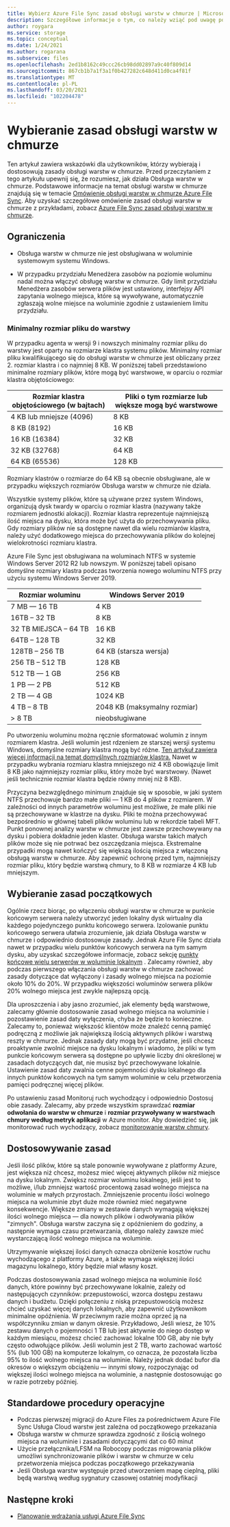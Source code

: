 ```yaml
---
title: Wybierz Azure File Sync zasad obsługi warstw w chmurze | Microsoft Docs
description: Szczegółowe informacje o tym, co należy wziąć pod uwagę podczas wybierania Azure File Sync zasad obsługi warstw w chmurze.
author: roygara
ms.service: storage
ms.topic: conceptual
ms.date: 1/24/2021
ms.author: rogarana
ms.subservice: files
ms.openlocfilehash: 2ed1b8162c49ccc26cb98dd02897a9c40f809d14
ms.sourcegitcommit: 867cb1b7a1f3a1f0b427282c648d411d0ca4f81f
ms.translationtype: MT
ms.contentlocale: pl-PL
ms.lasthandoff: 03/20/2021
ms.locfileid: "102204478"
---
```

# <a name="choose-cloud-tiering-policies"></a>Wybieranie zasad obsługi warstw w chmurze

Ten artykuł zawiera wskazówki dla użytkowników, którzy wybierają i dostosowują zasady obsługi warstw w chmurze. Przed przeczytaniem z tego artykułu upewnij się, że rozumiesz, jak działa Obsługa warstw w chmurze. Podstawowe informacje na temat obsługi warstw w chmurze znajdują się w temacie [Omówienie obsługi warstw w chmurze Azure File Sync](storage-sync-cloud-tiering-overview.md). Aby uzyskać szczegółowe omówienie zasad obsługi warstw w chmurze z przykładami, zobacz [Azure File Sync zasad obsługi warstw w chmurze](storage-sync-cloud-tiering-policy.md).

## <a name="limitations"></a>Ograniczenia
- Obsługa warstw w chmurze nie jest obsługiwana w woluminie systemowym systemu Windows.

- W przypadku przydziału Menedżera zasobów na poziomie woluminu nadal można włączyć obsługę warstw w chmurze. Gdy limit przydziału Menedżera zasobów serwera plików jest ustawiony, interfejsy API zapytania wolnego miejsca, które są wywoływane, automatycznie zgłaszają wolne miejsce na woluminie zgodnie z ustawieniem limitu przydziału. 

### <a name="minimum-file-size-for-a-file-to-tier"></a>Minimalny rozmiar pliku do warstwy

W przypadku agenta w wersji 9 i nowszych minimalny rozmiar pliku do warstwy jest oparty na rozmiarze klastra systemu plików. Minimalny rozmiar pliku kwalifikującego się do obsługi warstw w chmurze jest obliczany przez 2. rozmiar klastra i co najmniej 8 KB. W poniższej tabeli przedstawiono minimalne rozmiary plików, które mogą być warstwowe, w oparciu o rozmiar klastra objętościowego:

|Rozmiar klastra objętościowego (w bajtach) |Pliki o tym rozmiarze lub większe mogą być warstwowe  |
|----------------------------|---------|
|4 KB lub mniejsze (4096)      | 8 KB    |
|8 KB (8192)                 | 16 KB   |
|16 KB (16384)               | 32 KB   |
|32 KB (32768)               | 64 KB   |
|64 KB (65536)    | 128 KB  |

Rozmiary klastrów o rozmiarze do 64 KB są obecnie obsługiwane, ale w przypadku większych rozmiarów Obsługa warstw w chmurze nie działa.

Wszystkie systemy plików, które są używane przez system Windows, organizują dysk twardy w oparciu o rozmiar klastra (nazywany także rozmiarem jednostki alokacji). Rozmiar klastra reprezentuje najmniejszą ilość miejsca na dysku, która może być użyta do przechowywania pliku. Gdy rozmiary plików nie są dostępne nawet dla wielu rozmiarów klastra, należy użyć dodatkowego miejsca do przechowywania plików do kolejnej wielokrotności rozmiaru klastra.

Azure File Sync jest obsługiwana na woluminach NTFS w systemie Windows Server 2012 R2 lub nowszym. W poniższej tabeli opisano domyślne rozmiary klastra podczas tworzenia nowego woluminu NTFS przy użyciu systemu Windows Server 2019.

|Rozmiar woluminu    |Windows Server 2019             |
|---------------|--------------------------------|
|7 MB — 16 TB   | 4 KB                |
|16TB – 32 TB   | 8 KB                |
|32 TB MIEJSCA – 64 TB   | 16 KB               |
|64TB – 128 TB  | 32 KB               |
|128TB – 256 TB | 64 KB (starsza wersja) |
|256 TB – 512 TB| 128 KB              |
|512 TB — 1 GB  | 256 KB              |
|1 PB — 2 PB    | 512 KB              |
|2 TB — 4 GB    | 1024 KB             |
|4 TB – 8 TB    | 2048 KB (maksymalny rozmiar)  |
|> 8 TB         | nieobsługiwane       |

Po utworzeniu woluminu można ręcznie sformatować wolumin z innym rozmiarem klastra. Jeśli wolumin jest rdzeniem ze starszej wersji systemu Windows, domyślne rozmiary klastra mogą być różne. [Ten artykuł zawiera więcej informacji na temat domyślnych rozmiarów klastra.](https://support.microsoft.com/help/140365/default-cluster-size-for-ntfs-fat-and-exfat) Nawet w przypadku wybrania rozmiaru klastra mniejszego niż 4 KB obowiązuje limit 8 KB jako najmniejszy rozmiar pliku, który może być warstwowy. (Nawet jeśli technicznie rozmiar klastra będzie równy mniej niż 8 KB).

Przyczyna bezwzględnego minimum znajduje się w sposobie, w jaki system NTFS przechowuje bardzo małe pliki — 1 KB do 4 plików z rozmiarem. W zależności od innych parametrów woluminu jest możliwe, że małe pliki nie są przechowywane w klastrze na dysku. Pliki te można przechowywać bezpośrednio w głównej tabeli plików woluminu lub w rekordzie tabeli MFT. Punkt ponownej analizy warstw w chmurze jest zawsze przechowywany na dysku i pobiera dokładnie jeden klaster. Obsługa warstw takich małych plików może się nie potrwać bez oszczędzania miejsca. Ekstremalne przypadki mogą nawet kończyć się większą ilością miejsca z włączoną obsługą warstw w chmurze. Aby zapewnić ochronę przed tym, najmniejszy rozmiar pliku, który będzie warstwą chmury, to 8 KB w rozmiarze 4 KB lub mniejszym. 

## <a name="selecting-your-initial-policies"></a>Wybieranie zasad początkowych

Ogólnie rzecz biorąc, po włączeniu obsługi warstw w chmurze w punkcie końcowym serwera należy utworzyć jeden lokalny dysk wirtualny dla każdego pojedynczego punktu końcowego serwera. Izolowanie punktu końcowego serwera ułatwia zrozumienie, jak działa Obsługa warstw w chmurze i odpowiednio dostosowuje zasady. Jednak Azure File Sync działa nawet w przypadku wielu punktów końcowych serwera na tym samym dysku, aby uzyskać szczegółowe informacje, zobacz sekcję [punkty końcowe wielu serwerów w woluminie lokalnym](storage-sync-cloud-tiering-policy.md#multiple-server-endpoints-on-a-local-volume) . Zalecamy również, aby podczas pierwszego włączania obsługi warstw w chmurze zachować zasady dotyczące dat wyłączony i zasady wolnego miejsca na poziomie około 10% do 20%. W przypadku większości woluminów serwera plików 20% wolnego miejsca jest zwykle najlepszą opcją.

Dla uproszczenia i aby jasno zrozumieć, jak elementy będą warstwowe, zalecamy głównie dostosowanie zasad wolnego miejsca na woluminie i pozostawienie zasad daty wyłączenia, chyba że będzie to konieczne. Zalecamy to, ponieważ większość klientów może znaleźć cenną pamięć podręczną z możliwie jak największą ilością aktywnych plików i warstwą reszty w chmurze. Jednak zasady daty mogą być przydatne, jeśli chcesz proaktywnie zwolnić miejsce na dysku lokalnym i wiadomo, że pliki w tym punkcie końcowym serwera są dostępne po upływie liczby dni określonej w zasadach dotyczących dat, nie musisz być przechowywane lokalnie. Ustawienie zasad daty zwalnia cenne pojemności dysku lokalnego dla innych punktów końcowych na tym samym woluminie w celu przetworzenia pamięci podręcznej więcej plików.

Po ustawieniu zasad Monitoruj ruch wychodzący i odpowiednio Dostosuj obie zasady. Zalecamy, aby przede wszystkim sprawdzać **rozmiar odwołania do warstw w chmurze** i **rozmiar przywoływany w warstwach chmury według metryk aplikacji** w Azure monitor. Aby dowiedzieć się, jak monitorować ruch wychodzący, zobacz [monitorowanie warstw chmury](storage-sync-monitor-cloud-tiering.md).

## <a name="adjusting-your-policies"></a>Dostosowywanie zasad

Jeśli ilość plików, które są stale ponownie wywoływane z platformy Azure, jest większa niż chcesz, możesz mieć więcej aktywnych plików niż miejsce na dysku lokalnym. Zwiększ rozmiar woluminu lokalnego, jeśli jest to możliwe, i/lub zmniejsz wartość procentową zasad wolnego miejsca na woluminie w małych przyrostach. Zmniejszenie procentu ilości wolnego miejsca na woluminie zbyt duże może również mieć negatywne konsekwencje. Większe zmiany w zestawie danych wymagają większej ilości wolnego miejsca — dla nowych plików i odwoływania plików "zimnych". Obsługa warstw zaczyna się z opóźnieniem do godziny, a następnie wymaga czasu przetwarzania, dlatego należy zawsze mieć wystarczającą ilość wolnego miejsca na woluminie.

Utrzymywanie większej ilości danych oznacza obniżenie kosztów ruchu wychodzącego z platformy Azure, a także wymaga większej ilości magazynu lokalnego, który będzie miał własny koszt. 

Podczas dostosowywania zasad wolnego miejsca na woluminie ilość danych, które powinny być przechowywane lokalnie, zależy od następujących czynników: przepustowości, wzorca dostępu zestawu danych i budżetu. Dzięki połączeniu z niską przepustowością możesz chcieć uzyskać więcej danych lokalnych, aby zapewnić użytkownikom minimalne opóźnienia. W przeciwnym razie można oprzeć ją na współczynniku zmian w danym okresie. Przykładowo, Jeśli wiesz, że 10% zestawu danych o pojemności 1 TB lub jest aktywnie do niego dostęp w każdym miesiącu, możesz chcieć zachować lokalne 100 GB, aby nie były często odwołujące plików. Jeśli wolumin jest 2 TB, warto zachować wartość 5% (lub 100 GB) na komputerze lokalnym, co oznacza, że pozostała liczba 95% to ilość wolnego miejsca na woluminie. Należy jednak dodać bufor dla okresów o większym obciążeniu — innymi słowy, rozpoczynając od większej ilości wolnego miejsca na woluminie, a następnie dostosowując go w razie potrzeby później.

## <a name="standard-operating-procedures"></a>Standardowe procedury operacyjne

- Podczas pierwszej migracji do Azure Files za pośrednictwem Azure File Sync Usługa Cloud warstw jest zależna od początkowego przekazania
- Obsługa warstw w chmurze sprawdza zgodność z ilością wolnego miejsca na woluminie i zasadami dotyczącymi dat co 60 minut
- Użycie przełącznika/LFSM na Robocopy podczas migrowania plików umożliwi synchronizowanie plików i warstw w chmurze w celu przetworzenia miejsca podczas początkowego przekazywania 
- Jeśli Obsługa warstw występuje przed utworzeniem mapę cieplną, pliki będą warstwą według sygnatury czasowej ostatniej modyfikacji

## <a name="next-steps"></a>Następne kroki
* [Planowanie wdrażania usługi Azure File Sync](storage-sync-files-planning.md)
